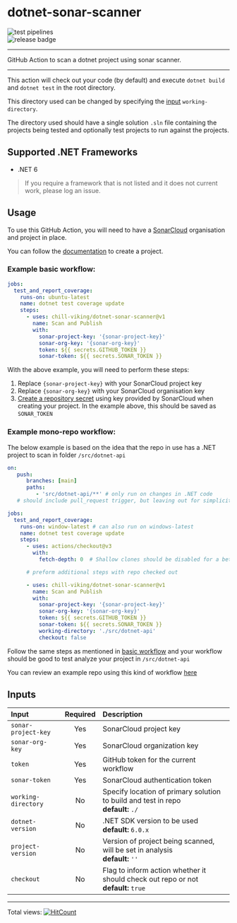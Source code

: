 # dotnet-sonar-scanner

<!-- TODO: add other status badges once workflows sorted out -->
![test pipelines](https://github.com/chill-viking/dotnet-sonar-scanner/actions/workflows/test-action.yml/badge.svg?branch=main)  
![release badge](https://img.shields.io/github/v/release/chill-viking/dotnet-sonar-scanner?display_name=release&logo=github&sort=semver)
<hr/>

GitHub Action to scan a dotnet project using sonar scanner.

<hr/>

This action will check out your code (by default) and execute `dotnet build` and `dotnet test` in the root directory.

This directory used can be changed by specifying the [input](#inputs) `working-directory`.

The directory used should have a single solution `.sln` file containing the projects being tested and optionally test projects to run against the projects.

## Supported .NET Frameworks

- .NET 6

> If you require a framework that is not listed and it does not current work, please log an issue.

## Usage

To use this GitHub Action, you will need to have a [SonarCloud](https://sonarcloud.io) organisation and project in
place.

You can follow the [documentation](https://docs.sonarcloud.io/getting-started/github/) to create a project.

### Example basic workflow:

```yaml
jobs:
  test_and_report_coverage:
    runs-on: ubuntu-latest
    name: dotnet test coverage update
    steps:
      - uses: chill-viking/dotnet-sonar-scanner@v1
        name: Scan and Publish
        with:
          sonar-project-key: '{sonar-project-key}'
          sonar-org-key: '{sonar-org-key}'
          token: ${{ secrets.GITHUB_TOKEN }}
          sonar-token: ${{ secrets.SONAR_TOKEN }}
```

With the above example, you will need to perform these steps:

1. Replace `{sonar-project-key}` with your SonarCloud project key
2. Replace `{sonar-org-key}` with your SonarCloud organisation key
3. [Create a repository secret](https://docs.github.com/en/actions/security-guides/encrypted-secrets#creating-encrypted-secrets-for-a-repository)
   using key provided by SonarCloud when creating your project. In the example above, this should be saved
   as `SONAR_TOKEN`

### Example mono-repo workflow:

The below example is based on the idea that the repo in use has a .NET project to scan
in folder `/src/dotnet-api`

```yaml
on:
   push:
      branches: [main]
      paths:
         - 'src/dotnet-api/**' # only run on changes in .NET code
   # should include pull_request trigger, but leaving out for simplicity here

jobs:
  test_and_report_coverage:
    runs-on: window-latest # can also run on windows-latest
    name: dotnet test coverage update
    steps:
      - uses: actions/checkout@v3
        with:
          fetch-depth: 0  # Shallow clones should be disabled for a better relevancy of analysis

      # preform additional steps with repo checked out

      - uses: chill-viking/dotnet-sonar-scanner@v1
        name: Scan and Publish
        with:
          sonar-project-key: '{sonar-project-key}'
          sonar-org-key: '{sonar-org-key}'
          token: ${{ secrets.GITHUB_TOKEN }}
          sonar-token: ${{ secrets.SONAR_TOKEN }}
          working-directory: './src/dotnet-api'
          checkout: false
```

Follow the same steps as mentioned in [basic workflow](#example-basic-workflow-) and your workflow should be good to test analyze your project in `/src/dotnet-api`

You can review an example repo using this kind of workflow [here](https://github.com/chill-viking/github-actions-tests)

## Inputs

| Input               | Required | Description                                                                             |
|:--------------------|:--------:|:----------------------------------------------------------------------------------------|
| `sonar-project-key` |   Yes    | SonarCloud project key                                                                  |
| `sonar-org-key`     |   Yes    | SonarCloud organization key                                                             |
| `token`             |   Yes    | GitHub token for the current workflow                                                   |
| `sonar-token`       |   Yes    | SonarCloud authentication token                                                         |
| `working-directory` |    No    | Specify location of primary solution to build and test in repo<br/>**default:** `./`    |
| `dotnet-version`    |    No    | .NET SDK version to be used<br/>**default:** `6.0.x`                                    |
| `project-version`   |    No    | Version of project being scanned, will be set in analysis<br/>**default:** `''`         |
| `checkout`          |    No    | Flag to inform action whether it should check out repo or not<br/>**default:** `true`   |

<hr/>

Total views: [![HitCount](https://hits.dwyl.com/chill-viking/dotnet-sonar-scanner.svg?style=flat-square)](http://hits.dwyl.com/chill-viking/dotnet-sonar-scanner)
